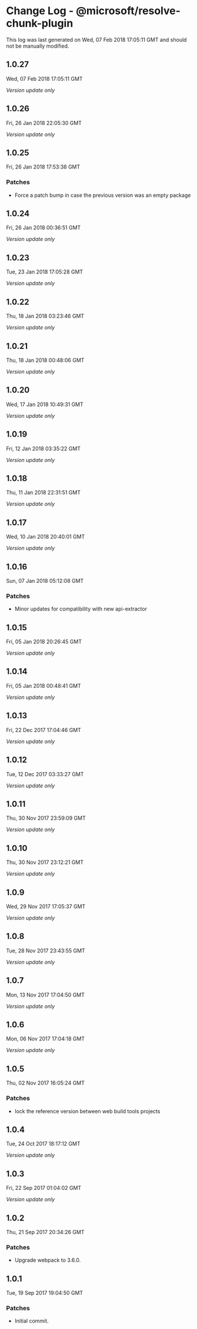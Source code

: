 # Change Log - @microsoft/resolve-chunk-plugin

This log was last generated on Wed, 07 Feb 2018 17:05:11 GMT and should not be manually modified.

## 1.0.27
Wed, 07 Feb 2018 17:05:11 GMT

*Version update only*

## 1.0.26
Fri, 26 Jan 2018 22:05:30 GMT

*Version update only*

## 1.0.25
Fri, 26 Jan 2018 17:53:38 GMT

### Patches

- Force a patch bump in case the previous version was an empty package

## 1.0.24
Fri, 26 Jan 2018 00:36:51 GMT

*Version update only*

## 1.0.23
Tue, 23 Jan 2018 17:05:28 GMT

*Version update only*

## 1.0.22
Thu, 18 Jan 2018 03:23:46 GMT

*Version update only*

## 1.0.21
Thu, 18 Jan 2018 00:48:06 GMT

*Version update only*

## 1.0.20
Wed, 17 Jan 2018 10:49:31 GMT

*Version update only*

## 1.0.19
Fri, 12 Jan 2018 03:35:22 GMT

*Version update only*

## 1.0.18
Thu, 11 Jan 2018 22:31:51 GMT

*Version update only*

## 1.0.17
Wed, 10 Jan 2018 20:40:01 GMT

*Version update only*

## 1.0.16
Sun, 07 Jan 2018 05:12:08 GMT

### Patches

- Minor updates for compatibility with new api-extractor

## 1.0.15
Fri, 05 Jan 2018 20:26:45 GMT

*Version update only*

## 1.0.14
Fri, 05 Jan 2018 00:48:41 GMT

*Version update only*

## 1.0.13
Fri, 22 Dec 2017 17:04:46 GMT

*Version update only*

## 1.0.12
Tue, 12 Dec 2017 03:33:27 GMT

*Version update only*

## 1.0.11
Thu, 30 Nov 2017 23:59:09 GMT

*Version update only*

## 1.0.10
Thu, 30 Nov 2017 23:12:21 GMT

*Version update only*

## 1.0.9
Wed, 29 Nov 2017 17:05:37 GMT

*Version update only*

## 1.0.8
Tue, 28 Nov 2017 23:43:55 GMT

*Version update only*

## 1.0.7
Mon, 13 Nov 2017 17:04:50 GMT

*Version update only*

## 1.0.6
Mon, 06 Nov 2017 17:04:18 GMT

*Version update only*

## 1.0.5
Thu, 02 Nov 2017 16:05:24 GMT

### Patches

- lock the reference version between web build tools projects

## 1.0.4
Tue, 24 Oct 2017 18:17:12 GMT

*Version update only*

## 1.0.3
Fri, 22 Sep 2017 01:04:02 GMT

*Version update only*

## 1.0.2
Thu, 21 Sep 2017 20:34:26 GMT

### Patches

- Upgrade webpack to 3.6.0.

## 1.0.1
Tue, 19 Sep 2017 19:04:50 GMT

### Patches

- Initial commit.

